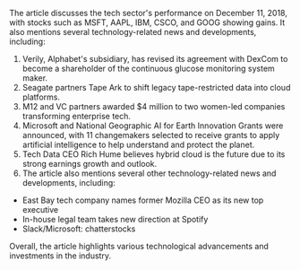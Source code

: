 The article discusses the tech sector's performance on December 11, 2018, with stocks such as MSFT, AAPL, IBM, CSCO, and GOOG showing gains. It also mentions several technology-related news and developments, including:

1. Verily, Alphabet's subsidiary, has revised its agreement with DexCom to become a shareholder of the continuous glucose monitoring system maker.
2. Seagate partners Tape Ark to shift legacy tape-restricted data into cloud platforms.
3. M12 and VC partners awarded $4 million to two women-led companies transforming enterprise tech.
4. Microsoft and National Geographic AI for Earth Innovation Grants were announced, with 11 changemakers selected to receive grants to apply artificial intelligence to help understand and protect the planet.
5. Tech Data CEO Rich Hume believes hybrid cloud is the future due to its strong earnings growth and outlook.
6. The article also mentions several other technology-related news and developments, including:
* East Bay tech company names former Mozilla CEO as its new top executive
* In-house legal team takes new direction at Spotify
* Slack/Microsoft: chatterstocks

Overall, the article highlights various technological advancements and investments in the industry.